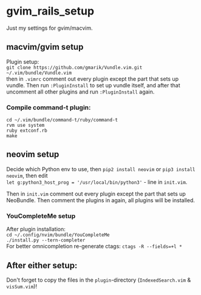 gvim_rails_setup
================

Just my settings for gvim/macvim.  

## macvim/gvim setup
Plugin setup:  
`git clone https://github.com/gmarik/Vundle.vim.git ~/.vim/bundle/Vundle.vim`  
then in `.vimrc` comment out every plugin except the part that sets up vundle. Then run `:PluginInstall` to set up vundle itself, and after that uncomment all other plugins and run `:PluginInstall` again.  

### Compile command-t plugin:

    cd ~/.vim/bundle/command-t/ruby/command-t
    rvm use system
    ruby extconf.rb
    make

## neovim setup
Decide which Python env to use, then `pip2 install neovim` or `pip3 install neovim`, then edit  
`let g:python3_host_prog = '/usr/local/bin/python3'` - line in `init.vim`.  

Then in `init.vim` comment out every plugin except the part that sets up NeoBundle. Then comment the plugins in again, all plugins will be installed.

### YouCompleteMe setup
After plugin installation:  
`cd ~/.config/nvim/bundle/YouCompleteMe`  
`./install.py --tern-completer`  
For better omnicompletion re-generate ctags: `ctags -R --fields=+l *`


## After either setup:
Don't forget to copy the files in the `plugin`-directory (`IndexedSearch.vim` & `visSum.vim`)!
